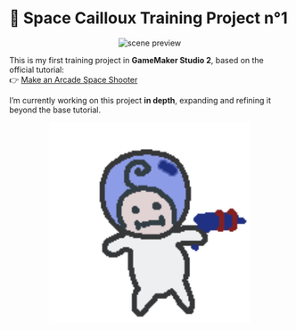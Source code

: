 # 🚀 Space Cailloux Training Project n°1
<p align="center">
  <img src="MDpreview/scene.gif.gif" alt="scene preview" width="409"/>
</p>

This is my first training project in **GameMaker Studio 2**, based on the official tutorial:  
👉 [Make an Arcade Space Shooter](https://gamemaker.io/fr/tutorials/make-arcade-space-shooter)

I’m currently working on this project **in depth**, expanding and refining it beyond the base tutorial.

<p align="center">
  <img src="MDpreview/mdpreview1.gif" alt="Cute character preview" width="360"/>
</p>

